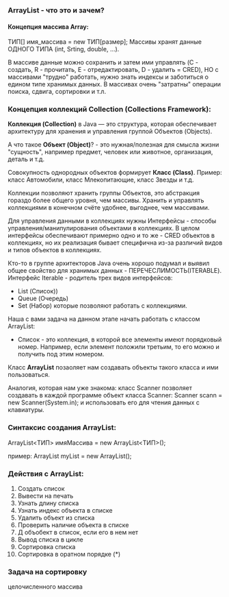 ### ArrayList - что это и зачем?

#### Концепция массива Array:
ТИП[] имя_массива = new ТИП[размер];
Массивы хранят данные ОДНОГО ТИПА (int, Srting, double, ...).

В массиве данные можно сохранить и затем ими управлять 
(C - создать, R - прочитать, E - отредактировать, D - удалить = CRED),
НО с массивами "трудно" работать, нужно знать индексы и заботиться о едином типе 
хранимых данных. В массивах очень "затратны" операции поиска, сдвига, сортировки и т.л.

### Концепция коллекций Collection (Collections Framework):
**Коллекция (Collection)** в Java — это структура, которая обеспечивает 
архитектуру для хранения и управления группой Объектов (Objects).

А что такое **Объект (Object)**? - это нужная/полезная для смысла жизни "сущность", например 
предмет, человек или животное, организация, деталь и т.д. 

Совокупность однородных объектов формирует **Класс (Class)**. 
Пример: класс Автомобили, класс Млекопитающие, класс Звезды и т.д.

Коллекции позволяют хранить группы Объектов, это абстракция гораздо более общего уровня,
чем массивы. Хранить и управлять коллекциями в конечном счёте удобнее, выгоднее, чем массивами.

Для управления данными в коллекциях нужны Интерфейсы - способы управления/манипулирования
объектами в коллекциях. В целом интерфейсы обеспечивают примерно одно и то же - CRED объектов
в коллекциях, но их реализация бывает специфична из-за различий видов и типов объектов в коллекциях. 

Кто-то в группе архитекторов Java очень хорошо подумал и выявил общее свойство
для хранимых данных - ПЕРЕЧЕСЛИМОСТЬ(ITERABLE). 
Интерфейс Iterable - родитель трех видов интерфейсов:
- List (Список))
- Queue (Очередь)
- Set (Набор)
которые позволяют работать с коллекциями.

Наша с вами задача на данном этапе начать работать с классом ArrayList:
* Список - это коллекция, в которой все элементы имеют порядковый номер. 
Например, если элемент положили третьим, то его можно и получить под этим номером.

Класс **ArrayList** позаоляет нам создавать объекты такого класса и ими пользоваться.

Аналогия, которая нам уже знакома:
класс Scanner позволяет создавать в каждой программе объект класса Scanner:
Scanner scann = new Scanner(System.in);
и использовать его для чтения данных с клавиатуры. 

### Синтаксис создания ArrayList:
ArrayList<ТИП> имяМассива = new ArrayList<ТИП>();

пример:
ArrayList<int> myList = new ArrayList<int>();

### Действия с ArrayList:
1. Создать список
2. Вывести на печать
3. Узнать длину списка
4. Узнать индекс объекта в списке
5. Удалить объект из списка
6. Проверить наличие объекта в списке
7. Д объобект в список, если его в нем нет
8. Вывод списка в цикле
9. Сортировка списка
10. Сортировка в оратном порядке (*)

### Задача на сортировку 
целочисленного массива





